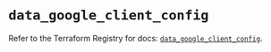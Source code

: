 # `data_google_client_config`

Refer to the Terraform Registry for docs: [`data_google_client_config`](https://registry.terraform.io/providers/hashicorp/google/6.29.0/docs/data-sources/client_config).
